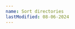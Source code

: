 ```yaml
---
name: Sort directories
lastModified: 08-06-2024
---
```


<script>
  import { Tooltip } from "$lib/components";
</script>

<Tooltip ></Tooltip>
